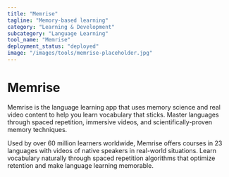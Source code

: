 ```yaml
---
title: "Memrise"
tagline: "Memory-based learning"
category: "Learning & Development"
subcategory: "Language Learning"
tool_name: "Memrise"
deployment_status: "deployed"
image: "/images/tools/memrise-placeholder.jpg"
---
```


# Memrise

Memrise is the language learning app that uses memory science and real video content to help you learn vocabulary that sticks. Master languages through spaced repetition, immersive videos, and scientifically-proven memory techniques.

Used by over 60 million learners worldwide, Memrise offers courses in 23 languages with videos of native speakers in real-world situations. Learn vocabulary naturally through spaced repetition algorithms that optimize retention and make language learning memorable.